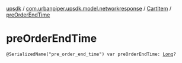 [upsdk](../../index.md) / [com.urbanpiper.upsdk.model.networkresponse](../index.md) / [CartItem](index.md) / [preOrderEndTime](./pre-order-end-time.md)

# preOrderEndTime

`@SerializedName("pre_order_end_time") var preOrderEndTime: `[`Long`](https://kotlinlang.org/api/latest/jvm/stdlib/kotlin/-long/index.html)`?`